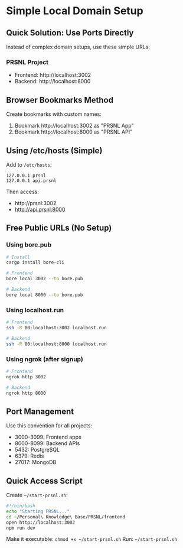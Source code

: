 # Simple Local Domain Setup

## Quick Solution: Use Ports Directly

Instead of complex domain setups, use these simple URLs:

### PRSNL Project
- Frontend: http://localhost:3002
- Backend: http://localhost:8000

## Browser Bookmarks Method

Create bookmarks with custom names:
1. Bookmark http://localhost:3002 as "PRSNL App"
2. Bookmark http://localhost:8000 as "PRSNL API"

## Using /etc/hosts (Simple)

Add to `/etc/hosts`:
```
127.0.0.1 prsnl
127.0.0.1 api.prsnl
```

Then access:
- http://prsnl:3002
- http://api.prsnl:8000

## Free Public URLs (No Setup)

### Using bore.pub
```bash
# Install
cargo install bore-cli

# Frontend
bore local 3002 --to bore.pub

# Backend
bore local 8000 --to bore.pub
```

### Using localhost.run
```bash
# Frontend
ssh -R 80:localhost:3002 localhost.run

# Backend  
ssh -R 80:localhost:8000 localhost.run
```

### Using ngrok (after signup)
```bash
# Frontend
ngrok http 3002

# Backend
ngrok http 8000
```

## Port Management

Use this convention for all projects:
- 3000-3099: Frontend apps
- 8000-8099: Backend APIs
- 5432: PostgreSQL
- 6379: Redis
- 27017: MongoDB

## Quick Access Script

Create `~/start-prsnl.sh`:
```bash
#!/bin/bash
echo "Starting PRSNL..."
cd ~/Personal\ Knowledge\ Base/PRSNL/frontend
open http://localhost:3002
npm run dev
```

Make it executable: `chmod +x ~/start-prsnl.sh`
Run: `~/start-prsnl.sh`